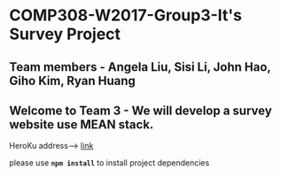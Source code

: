 # COMP308-W2017-Group3-It's Survey Project

## Team members - Angela Liu, Sisi Li, John Hao, Giho Kim, Ryan Huang

## Welcome to Team 3 - We will develop a survey website use MEAN stack.

HeroKu address--> [link](https://comp308-w2017-project-survey.herokuapp.com/)

please use **`npm install`** to install project dependencies
